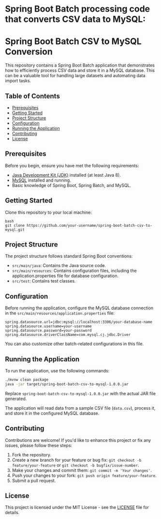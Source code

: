 # Spring Boot Batch processing code that converts CSV data to MySQL:

# Spring Boot Batch CSV to MySQL Conversion

This repository contains a Spring Boot Batch application that demonstrates how to efficiently process CSV data and store it in a MySQL database. This can be a valuable tool for handling large datasets and automating data import tasks.

## Table of Contents

- [Prerequisites](#prerequisites)
- [Getting Started](#getting-started)
- [Project Structure](#project-structure)
- [Configuration](#configuration)
- [Running the Application](#running-the-application)
- [Contributing](#contributing)
- [License](#license)

## Prerequisites

Before you begin, ensure you have met the following requirements:

- [Java Development Kit (JDK)](https://www.oracle.com/java/technologies/javase-downloads.html) installed (at least Java 8).
- [MySQL](https://www.mysql.com/) installed and running.
- Basic knowledge of Spring Boot, Spring Batch, and MySQL.

## Getting Started

Clone this repository to your local machine:

```
bash
git clone https://github.com/your-username/spring-boot-batch-csv-to-mysql.git
```

## Project Structure

The project structure follows standard Spring Boot conventions:

- `src/main/java`: Contains the Java source code.
- `src/main/resources`: Contains configuration files, including the application.properties file for database configuration.
- `src/test`: Contains test classes.

## Configuration

Before running the application, configure the MySQL database connection in the `src/main/resources/application.properties` file:

```properties
spring.datasource.url=jdbc:mysql://localhost:3306/your-database-name
spring.datasource.username=your-username
spring.datasource.password=your-password
spring.datasource.driverClassName=com.mysql.cj.jdbc.Driver
```

You can also customize other batch-related configurations in this file.

## Running the Application

To run the application, use the following commands:

```bash
./mvnw clean package
java -jar target/spring-boot-batch-csv-to-mysql-1.0.0.jar
```

Replace `spring-boot-batch-csv-to-mysql-1.0.0.jar` with the actual JAR file generated.

The application will read data from a sample CSV file (`data.csv`), process it, and store it in the configured MySQL database.

## Contributing

Contributions are welcome! If you'd like to enhance this project or fix any issues, please follow these steps:

1. Fork the repository.
2. Create a new branch for your feature or bug fix: `git checkout -b feature/your-feature` or `git checkout -b bugfix/issue-number`.
3. Make your changes and commit them: `git commit -m 'Your changes'`.
4. Push your changes to your fork: `git push origin feature/your-feature`.
5. Submit a pull request.

## License

This project is licensed under the MIT License - see the [LICENSE](LICENSE) file for details.
```

